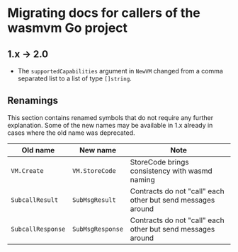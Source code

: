 # Migrating docs for callers of the wasmvm Go project

## 1.x -> 2.0

- The `supportedCapabilities` argument in `NewVM` changed from a comma separated
  list to a list of type `[]string`.

## Renamings

This section contains renamed symbols that do not require any further
explanation. Some of the new names may be available in 1.x already in cases
where the old name was deprecated.

| Old name          | New name         | Note                                                        |
| ----------------- | ---------------- | ----------------------------------------------------------- |
| `VM.Create`       | `VM.StoreCode`   | StoreCode brings consistency with wasmd naming              |
| `SubcallResult`   | `SubMsgResult`   | Contracts do not "call" each other but send messages around |
| `SubcallResponse` | `SubMsgResponse` | Contracts do not "call" each other but send messages around |
